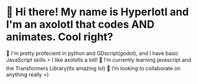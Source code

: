 # 👋  Hi there! My name is Hyperlotl and I'm an axolotl that codes AND animates. Cool right?

👀 I'm pretty profecient in python and GDscript(godot), and I have basic JavaScript skills
⚡ I like axolotls a lotl!
🌱 I’m currently learning javascript and the Transformers Library(Its amazing lol)
💞️ I’m looking to collaborate on anything really =)




<!---
- 👋 Hi, I’m @Hyperlotl
- 👀 I’m interested in ...
- 🌱 I’m currently learning ...
- 💞️ I’m looking to collaborate on ...
- 📫 How to reach me ...
- 😄 Pronouns: ...
- ⚡ Fun fact: ...


Hyperlotl/Hyperlotl is a ✨ special ✨ repository because its `README.md` (this file) appears on your GitHub profile.
You can click the Preview link to take a look at your changes.
--->
